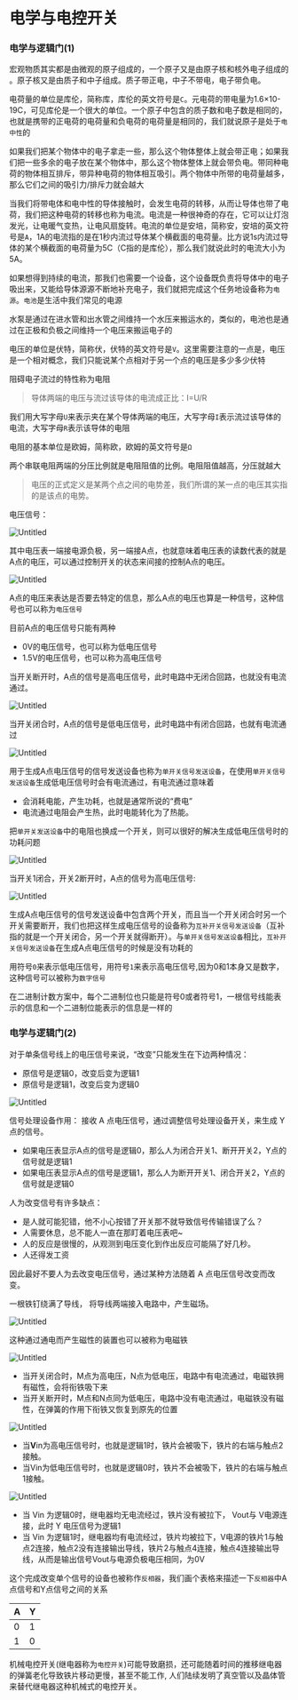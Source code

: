 # 电学与电控开关

### 电学与逻辑门(1)

宏观物质其实都是由微观的原子组成的，一个原子又是由原子核和核外电子组成的 。原子核又是由质子和中子组成。质子带正电，中子不带电，电子带负电。

电荷量的单位是库伦，简称库，库伦的英文符号是`C`。元电荷的带电量为1.6×10-19C，可见库伦是一个很大的单位。一个原子中包含的质子数和电子数是相同的，也就是携带的正电荷的电荷量和负电荷的电荷量是相同的，我们就说原子是处于`电中性`的

如果我们把某个物体中的电子拿走一些，那么这个物体整体上就会带正电；如果我们把一些多余的电子放在某个物体中，那么这个物体整体上就会带负电。带同种电荷的物体相互排斥，带异种电荷的物体相互吸引。两个物体中所带的电荷量越多，那么它们之间的吸引力/排斥力就会越大

当我们将带电体和电中性的导体接触时，会发生电荷的转移，从而让导体也带了电荷，我们把这种电荷的转移也称为电流。电流是一种很神奇的存在，它可以让灯泡发光，让电暖气变热，让电风扇旋转。电流的单位是安培，简称安，安培的英文符号是`A`，1A的电流指的是在1秒内流过导体某个横截面的电荷量。比方说1s内流过导体的某个横截面的电荷量为5C（C指的是库伦），那么我们就说此时的电流大小为5A。

如果想得到持续的电流，那我们也需要一个设备，这个设备既负责将导体中的电子吸出来，又能给导体源源不断地补充电子，我们就把完成这个任务地设备称为`电源`。`电池`是生活中我们常见的电源

水泵是通过在进水管和出水管之间维持一个水压来搬运水的，类似的，电池也是通过在正极和负极之间维持一个电压来搬运电子的

电压的单位是伏特，简称伏，伏特的英文符号是`V`。这里需要注意的一点是，电压是一个相对概念，我们只能说某个点相对于另一个点的电压是多少多少伏特

阻碍电子流过的特性称为电阻

> 导体两端的电压与流过该导体的电流成正比：I=U/R
> 

我们用大写字母`U`来表示夹在某个导体两端的电压，大写字母`I`表示流过该导体的电流，大写字母`R`表示该导体的电阻

电阻的基本单位是欧姆，简称欧，欧姆的英文符号是`Ω`

两个串联电阻两端的分压比例就是电阻阻值的比例。电阻阻值越高，分压就越大

> 电压的正式定义是某两个点之间的电势差，我们所谓的某一点的电压其实指的是该点的电势。
> 

电压信号：

![Untitled](%E7%94%B5%E5%AD%A6%E4%B8%8E%E7%94%B5%E6%8E%A7%E5%BC%80%E5%85%B3%2035d66cd0a98e41948df771389055c1e0/Untitled.png)

其中电压表一端接电源负极，另一端接A点，也就意味着电压表的读数代表的就是A点的电压，可以通过控制开关的状态来间接的控制A点的电压。

![Untitled](%E7%94%B5%E5%AD%A6%E4%B8%8E%E7%94%B5%E6%8E%A7%E5%BC%80%E5%85%B3%2035d66cd0a98e41948df771389055c1e0/Untitled%201.png)

A点的电压来表达是否要去特定的信息，那么A点的电压也算是一种信号，这种信号也可以称为`电压信号`

目前A点的电压信号只能有两种

- 0V的电压信号，也可以称为低电压信号
- 1.5V的电压信号，也可以称为高电压信号

当开关断开时，A点的信号是高电压信号，此时电路中无闭合回路，也就没有电流通过。

![Untitled](%E7%94%B5%E5%AD%A6%E4%B8%8E%E7%94%B5%E6%8E%A7%E5%BC%80%E5%85%B3%2035d66cd0a98e41948df771389055c1e0/Untitled%202.png)

当开关闭合时，A点的信号是低电压信号，此时电路中有闭合回路，也就有电流通过

![Untitled](%E7%94%B5%E5%AD%A6%E4%B8%8E%E7%94%B5%E6%8E%A7%E5%BC%80%E5%85%B3%2035d66cd0a98e41948df771389055c1e0/Untitled%203.png)

用于生成A点电压信号的信号发送设备也称为`单开关信号发送设备`，在使用`单开关信号发送设备`生成低电压信号时会有电流通过，有电流通过意味着

- 会消耗电能，产生功耗，也就是通常所说的“费电”
- 电流通过电阻会产生热，此时电能转化为了热能。

把`单开关发送设备`中的电阻也换成一个开关，则可以很好的解决生成低电压信号时的功耗问题

![Untitled](%E7%94%B5%E5%AD%A6%E4%B8%8E%E7%94%B5%E6%8E%A7%E5%BC%80%E5%85%B3%2035d66cd0a98e41948df771389055c1e0/Untitled%204.png)

当开关1闭合，开关2断开时，A点的信号为高电压信号:

![Untitled](%E7%94%B5%E5%AD%A6%E4%B8%8E%E7%94%B5%E6%8E%A7%E5%BC%80%E5%85%B3%2035d66cd0a98e41948df771389055c1e0/Untitled%205.png)

生成A点电压信号的信号发送设备中包含两个开关，而且当一个开关闭合时另一个开关需要断开，我们也把这样生成电压信号的设备称为`互补开关信号发送设备`（互补指的就是一个开关闭合，另一个开关就得断开）。与`单开关信号发送设备`相比，`互补开关信号发送设备`在生成A点电压信号的时候是没有功耗的

用符号`0`来表示低电压信号，用符号`1`来表示高电压信号,因为0和1本身又是数字，这种信号可以被称为`数字信号`

在二进制计数方案中，每个二进制位也只能是符号0或者符号1，一根信号线能表示的信息和一个二进制位能表示的信息是一样的

### 电学与逻辑门(2)

对于单条信号线上的电压信号来说，“改变”只能发生在下边两种情况：

- 原信号是逻辑0，改变后变为逻辑1
- 原信号是逻辑1，改变后变为逻辑0

![Untitled](%E7%94%B5%E5%AD%A6%E4%B8%8E%E7%94%B5%E6%8E%A7%E5%BC%80%E5%85%B3%2035d66cd0a98e41948df771389055c1e0/Untitled%206.png)

信号处理设备作用： 接收 A 点电压信号，通过调整信号处理设备开关，来生成 Y 点的信号。

- 如果电压表显示A点的信号是逻辑0，那么人为闭合开关1、断开开关2，Y点的信号就是逻辑1
- 如果电压表显示A点的信号是逻辑1，那么人为断开开关1、闭合开关2，Y点的信号就是逻辑0

人为改变信号有许多缺点： 

- 是人就可能犯错，他不小心按错了开关那不就导致信号传输错误了么？
- 人需要休息，总不能人一直在那盯着电压表吧~
- 人的反应是很慢的，从观测到电压变化到作出反应可能隔了好几秒。
- 人还得发工资

因此最好不要人为去改变电压信号，通过某种方法随着 A 点电压信号改变而改变。

一根铁钉绕满了导线， 将导线两端接入电路中，产生磁场。

![Untitled](%E7%94%B5%E5%AD%A6%E4%B8%8E%E7%94%B5%E6%8E%A7%E5%BC%80%E5%85%B3%2035d66cd0a98e41948df771389055c1e0/Untitled%207.png)

这种通过通电而产生磁性的装置也可以被称为电磁铁

![Untitled](%E7%94%B5%E5%AD%A6%E4%B8%8E%E7%94%B5%E6%8E%A7%E5%BC%80%E5%85%B3%2035d66cd0a98e41948df771389055c1e0/Untitled%208.png)

- 当开关闭合时，M点为高电压，N点为低电压，电路中有电流通过，电磁铁拥有磁性，会将衔铁吸下来
- 当开关断开时，M点和N点同为低电压，电路中没有电流通过，电磁铁没有磁性，在弹簧的作用下衔铁又恢复到原先的位置

![Untitled](%E7%94%B5%E5%AD%A6%E4%B8%8E%E7%94%B5%E6%8E%A7%E5%BC%80%E5%85%B3%2035d66cd0a98e41948df771389055c1e0/Untitled%209.png)

- 当**V**in为高电压信号时，也就是逻辑1时，铁片会被吸下，铁片的右端与触点2接触。
- 当Vin为低电压信号时，也就是逻辑0时，铁片不会被吸下，铁片的右端与触点1接触。

![Untitled](%E7%94%B5%E5%AD%A6%E4%B8%8E%E7%94%B5%E6%8E%A7%E5%BC%80%E5%85%B3%2035d66cd0a98e41948df771389055c1e0/Untitled%2010.png)

- 当 Vin 为逻辑0时，继电器均无电流经过，铁片没有被拉下， Vout与 V电源连接，此时 Y 电压信号为逻辑1
- 当 Vin 为逻辑1时，继电器均有电流经过，铁片均被拉下，V电源的铁片1与触点2连接，触点2没有连接输出导线，铁片2与触点4连接，触点4连接输出导线，从而是输出信号Vout与电源负极电压相同，为0V

这个完成改变单个信号的设备也被称作`反相器`，我们画个表格来描述一下`反相器`中A点信号和Y点信号之间的关系

|            A |          Y |
| --- | --- |
|            0 |          1 |
|            1 |          0 |

机械电控开关(继电器称为`电控开关`)可能导致磨损，还可能随着时间的推移继电器的弹簧老化导致铁片移动更慢，甚至不能工作, 人们陆续发明了真空管以及晶体管来替代继电器这种机械式的电控开关。